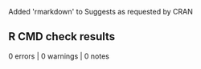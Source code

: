 Added 'rmarkdown' to Suggests as requested by CRAN

## R CMD check results

0 errors | 0 warnings | 0 notes
